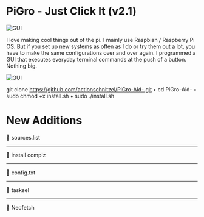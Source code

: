 
# PiGro - Just Click It (v2.1)
![GUI](https://www.actionschnitzel.de/.cm4all/uproc.php/0/Pi/.raspi-aid.png/picture-2600?_=175beb21be8)


I love making cool things out of the pi. I mainly use Raspbian / Raspberry Pi OS. But if you set up new systems as often as I do or try them out a lot, you have to make the same configurations over and over again. I programmed a GUI that executes everyday terminal commands at the push of a button. Nothing big.





![GUI](https://www.actionschnitzel.de/.cm4all/uproc.php/0/Pi/.done.png/picture-2600?_=175c2179da8)







git clone https://github.com/actionschnitzel/PiGro-Aid-.git
    • cd PiGro-Aid-
    • sudo chmod +x install.sh
    • sudo ./install.sh



# New Additions
:metal: sources.list
***
:metal: install compiz
***
:metal: config.txt
***
:metal: tasksel
***
:metal: Neofetch


